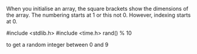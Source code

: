 When you initialise an array, the square brackets show the dimensions of the array. The numbering starts at 1 or this not 0. However, indexing starts at 0.

#include <stdlib.h>
#include <time.h>
rand() % 10

to get a random integer between 0 and 9